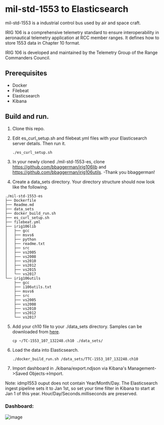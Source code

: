 # mil-std-1553 to Elasticsearch

mil-std-1553 is a industrial control bus used by air and space craft.

IRIG 106 is a comprehensive telemetry standard to ensure interoperability in aeronautical telemetry application at RCC member ranges. It defines how to store 1553 data in Chapter 10 format.

IRIG 106 is developed and maintained by the Telemetry Group of the Range Commanders Council.

## Prerequisites
* Docker
* Filebeat
* Elasticsearch
* Kibana

## Build and run.

1. Clone this repo.
2. Edit es_curl_setup.sh and filebeat.yml files with your Elasticsearch server details. Then run it.
   
   ```./es_curl_setup.sh```
3. In your newly cloned ./mil-std-1553-es, clone  https://github.com/bbaggerman/irig106lib and https://github.com/bbaggerman/irig106utils. -Thank you bbaggerman!
4. Create a data_sets directory. Your directory structure should now look like the following.
```
./mil-std-1553-es
├── Dockerfile
├── Readme.md
├── data_sets
├── docker_build_run.sh
├── es_curl_setup.sh
├── filebeat.yml
├── irig106lib
│   ├── gcc
│   ├── msvs6
│   ├── python
│   ├── readme.txt
│   ├── src
│   ├── vs2005
│   ├── vs2008
│   ├── vs2010
│   ├── vs2012
│   ├── vs2015
│   └── vs2017
└── irig106utils
    ├── gcc
    ├── i106utils.txt
    ├── msvs6
    ├── src
    ├── vs2005
    ├── vs2008
    ├── vs2010
    ├── vs2012
    └── vs2017
```
5. Add your ch10 file to your ./data_sets directory. Samples can be downloaded from [here](http://www.irig106.org/wiki/sample_data_files).

   ```cp ~/TC-1553_107_132248.ch10 ./data_sets/```

6. Load the data into Elasticsearch.

   ```./docker_build_run.sh /data_sets/TTC-1553_107_132248.ch10```

7. Import dashboard in ./kibana/export.ndjson via Kibana's Management->Saved Objects->Import.

Note: idmp1553 ouput does not contain Year/Month/Day. The Elasticsearch ingest pipeline sets it to Jan 1st, so set your time filter in Kibana to start at Jan 1 of this year. Hour/Day/Seconds.milliseconds are preserved.

###  Dashboard:

![image](screenshot.jpg)
